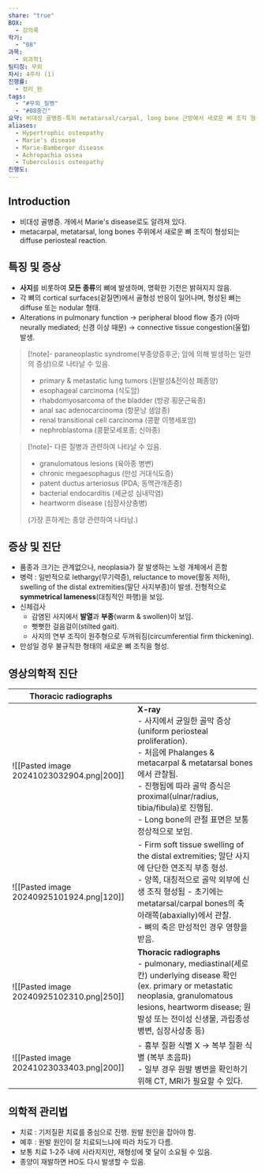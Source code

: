 ```yaml
---
share: "true"
BOX:
  - 강의록
학기:
  - "08"
과목:
  - 외과학1
팀티칭: 무외
차시: 4주차 (1)
진행률:
  - 정리_완
tags:
  - "#무외_질병"
  - "#08중간"
요약: 비대성 골병증-특히 metatarsal/carpal, long bone 근방에서 새로운 뼈 조직 형성. 대칭적인 파행, 뻣뻣한 걸음, 발열, 무기력증, 활동 저하, 사지의 부종 발생. 기저질환 치료가 중요.
aliases:
  - Hypertrophic osteopathy
  - Marie's disease
  - Marie-Bamberger disease
  - Achropachia ossea
  - Tuberculosis osteopathy
진행도: 
---
```



## Introduction
- 비대성 골병증. 개에서 Marie's disease로도 알려져 있다. 
- metacarpal, metatarsal, long bones 주위에서 새로운 뼈 조직이 형성되는 diffuse periosteal reaction.

## 특징 및 증상
- **사지**를 비롯하여 **모든 종류**의 뼈에 발생하며, 명확한 기전은 밝혀지지 않음.
- 각 뼈의 cortical surfaces(겉질면)에서 골형성 반응이 일어나며, 형성된 뼈는 diffuse 또는 nodular 형태.
- Alterations in pulmonary function → peripheral blood flow 증가 (아마 neurally mediated; 신경 이상 때문) → connective tissue congestion(울혈) 발생.


>[!note]- paraneoplastic syndrome(부종양증후군; 암에 의해 발생하는 일련의 증상)으로 나타날 수 있음.
> - primary & metastatic lung tumors (원발성&전이성 폐종양)
> - esophageal carcinoma (식도암)
> - rhabdomyosarcoma of the bladder (방광 횡문근육종)
> - anal sac adenocarcinoma (항문낭 샘암종)
> - renal transitional cell carcinoma (콩팥 이행세포암)
> - nephroblastoma (콩팥모세포종; 신아종)

>[!note]- 다른 질병과 관련하여 나타날 수 있음.
>- granulomatous lesions (육아종 병변)
>- chronic megaesophagus (만성 거대식도증)
>- patent ductus arteriosus (PDA; 동맥관개존증)
>- bacterial endocarditis (세균성 심내막염)
>- heartworm disease (심장사상충병)
>
>(가장 흔하게는 종양 관련하여 나타남.)

## 증상 및 진단
- 품종과 크기는 관계없으나, neoplasia가 잘 발생하는 노령 개체에서 흔함
- 병력 : 일반적으로 lethargy(무기력증), reluctance to move(활동 저하), swelling of the distal extremities(말단 사지부종)이 발생. 전형적으로 **symmetrical lameness**(대칭적인 파행)을 보임.
- 신체검사
	- 감염된 사지에서 **발열**과 **부종**(warm & swollen)이 보임.
	- 뻣뻣한 걸음걸이(stilted gait).
	- 사지의 연부 조직이 원주형으로 두꺼워짐(circumferential firm thickening).
- 만성일 경우 불규칙한 형태의 새로운 뼈 조직을 형성.
## 영상의학적 진단

| Thoracic radiographs                      |                                                                                                                                                                                                                                |
| ----------------------------------------- | ------------------------------------------------------------------------------------------------------------------------------------------------------------------------------------------------------------------------------ |
| ![[Pasted image 20241023032904.png\|200]] | **X-ray**<br>- 사지에서 균일한 골막 증상(uniform periosteal proliferation). <br>- 처음에 Phalanges & metacarpal & metatarsal bones에서 관찰됨.<br>- 진행됨에 따라 골막 증식은 proximal(ulnar/radius, tibia/fibula)로 진행됨.<br>- Long bone의 관절 표면은 보통 정상적으로 보임. |
| ![[Pasted image 20240925101924.png\|120]] | - Firm soft tissue swelling of the distal extremities; 말단 사지에 단단한 연조직 부종 형성.<br>- 양쪽, 대칭적으로 골막 외부에 신생 조직 형성됨 - 초기에는 metatarsal/carpal bones의 축 아래쪽(abaxially)에서 관찰.<br>- 뼈의 축은 만성적인 경우 영향을 받음.                                 |
| ![[Pasted image 20240925102310.png\|250]] | **Thoracic radiographs**<br>- pulmonary, mediastinal(세로칸) underlying disease 확인<br>(ex. primary or metastatic neoplasia, granulomatous lesions, heartworm disease; 원발성 또는 전이성 신생물, 과립종성 병변, 심장사상충 등)<br>                       |
| ![[Pasted image 20241023033403.png\|200]] | - 흉부 질환 식별 X → 복부 질환 식별 (복부 초음파)<br>- 일부 경우 원발 병변을 확인하기 위해 CT, MRI가 필요할 수 있다.                                                                                                                                                  |


## 의학적 관리법

- 치료 : 기저질환 치료를 중심으로 진행. 원발 원인을 잡아야 함. 
- 예후 : 원발 원인이 잘 치료되느냐에 따라 차도가 다름. 
- 보통 치료 1-2주 내에 사라지지만, 재형성에 몇 달이 소요될 수 있음.
- 종양이 재발하면 HO도 다시 발생할 수 있음.